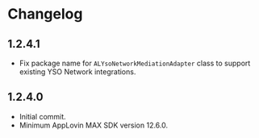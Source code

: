 # Changelog

## 1.2.4.1
* Fix package name for `ALYsoNetworkMediationAdapter` class to support existing YSO Network integrations.

## 1.2.4.0
* Initial commit.
* Minimum AppLovin MAX SDK version 12.6.0.
